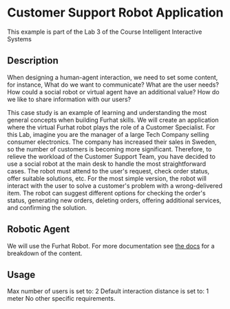 # Customer Support Robot Application
This example is part of the Lab 3 of the Course Intelligent Interactive Systems

## Description
When designing a human-agent interaction, we need to set some content, for instance, What do we want to communicate? What are the user needs? How could a social robot or virtual agent have an additional value? How do we like to share information with our users?

This case study is an example of learning and understanding the most general concepts when building Furhat skills. We will create an application where the virtual Furhat robot plays the role of a Customer Specialist. For this Lab, imagine you are the manager of a large Tech Company selling consumer electronics. The company has increased their sales in Sweden, so the number of customers is becoming more significant. Therefore, to relieve the workload of the Customer Support Team, you have decided to use a social robot at the main desk to handle the most straightforward cases. The robot must attend to the user's request, check order status, offer suitable solutions, etc. For the most simple version, the robot will interact with the user to solve a customer's problem with a wrong-delivered item. The robot can suggest different options for checking the order's status, generating new orders, deleting orders, offering additional services, and confirming the solution.

## Robotic Agent
We will use the Furhat Robot. For more documentation see [the docs](https://docs.furhat.io/skills/#the-contents-of-a-skill) for a breakdown of the content.

## Usage
Max number of users is set to: 2
Default interaction distance is set to: 1 meter
No other specific requirements. 
